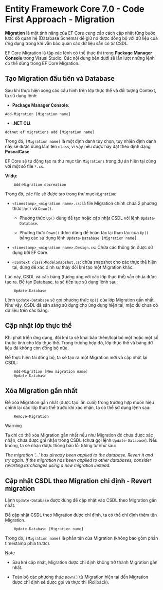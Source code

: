 # Entity Framework Core 7.0 - Code First Approach - Migration

**Migration** là một tính năng của EF Core cung cấp cách cập nhật từng bước lược đồ quan hệ (Database 
Schema) để giữ nó được đồng bộ với dữ liệu của ứng dụng trong khi vẫn bảo quản các dữ liệu sẵn có từ
CSDL.

EF Core Migration là tập các lệnh có thể thực thi trong **Package Manager Console** trong Visual Studio. Các nội 
dung bên dưới sẽ lần lượt những lệnh có thể dùng trong EF Core Migration.

## Tạo Migration đầu tiên và Database

Sau khi thực hiện xong các cấu hình trên lớp thực thể và đối tượng Context, ta sử dụng lệnh: 

- **Package Manager Console**:

```console
Add-Migration [Migration name]
```

- **.NET CLI**:

```console
dotnet ef migrations add [Migration name]
```

Trong đó, `[Migration name]` là một định danh tùy chọn, tuy nhiên định danh này sẽ được dùng làm tên `class`, vì vậy nếu được hãy đặt theo định dạng **PascalCase**.

EF Core sẽ tự động tạo ra thư mục tên `Migrations` trong dự án hiện tại cùng với một số file `*.cs`.

**Ví dụ:**

```console
    Add-Migration dbcreation
```

Trong đó, các file sẽ được tạo trong thư mục `Migration`:

* `<timestamp>_<migration name>.cs`: là file Migration chính chứa 2 phương thức `Up()` và `Down()`.

    * Phương thức `Up()` dùng để tạo hoặc cập nhật CSDL với lệnh `Update-Database`.

    * Phương thức `Down()` được dùng để hoàn tác lại thao tác của `Up()` bằng các sử dụng lệnh `Update-Database [Migration name]`.

* `<timestamp>_<migration name>.Design.cs`: Chứa các thông tin được sử dụng bởi EF Core.

* `<context class>ModelSnapshot.cs`: chứa snapshot cho các thực thể hiện tại, dùng để xác định sự thay đổi khi tạo một Migration khác.

Lúc này, CSDL và các bảng (tương ứng với các lớp thực thể) vẫn chưa được tạo ra. Để tạo Database, ta sẽ tiếp tục sử dụng lệnh sau:

```console
    Update-Database
```

Lệnh `Update-Database` sẽ gọi phương thức `Up()` của lớp Migration gần nhất.
Như vậy, CSDL đã sẵn sàng sử dụng cho ứng dụng hiện tại, mặc dù chưa có dữ liệu trên các bảng.

## Cập nhật lớp thực thể

Khi phát triển ứng dụng, đôi khi ta sẽ khai báo thêm/loại bỏ một hoặc một số thuộc tính cho lớp thực thể. 
Trong trường hợp đó, lớp thực thể và bảng dữ liệu đã không còn đồng bộ nữa.

Để thực hiện tái đồng bộ, ta sẽ tạo ra một Migration mới và cập nhật lại CSDL:

```console
    Add-Migration [New migration name]
    Update-Database
```

## Xóa Migration gần nhất

Để xóa Migration gần nhất (được tạo lần cuối) trong trường hợp muốn hiệu chỉnh lại các lớp thực thể trước 
khi xác nhận, ta có thể sử dụng lệnh sau:

```console
    Remove-Migration
```

> [!WARNING]
> Ta chỉ có thể xóa Migration gần nhất nếu như Migration đó chưa được xác nhận, chưa được ghi 
nhận trong CSDL (chưa gọi lệnh `Update-Database`). Nếu không, ta sẽ nhận được thông báo lỗi tương tự như
sau:
> 
> *The migration '...' has already been applied to the database. Revert it and try again. If the migration has been applied to other databases, consider reverting its changes using a new migration instead.*

## Cập nhật CSDL theo Migration chỉ định - Revert migration

Lệnh `Update-Database` được dùng để cập nhật vào CSDL theo Migration gần nhất.

Để cập nhật CSDL theo Migration được chỉ định, ta có thể chỉ định thêm tên Migration.

```console
    Update-Database [Migration name]
```

Trong đó, `[Migration name]` là phần tên của Migration (không bao gồm phần timestamp phía trước).

> [!NOTE]
>
> * Sau khi cập nhật, Migration được chỉ định không trở thành Migration gần nhất.
>
> * Toàn bộ các phương thức `Down()` từ Migration hiện tại đến Migration được chỉ định sẽ được gọi và thực thi (Rollback).



